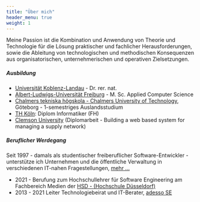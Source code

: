```yaml
---
title: "Über mich"
header_menu: true
weight: 1
---
```


Meine Passion ist die Kombination und Anwendung von Theorie und Technologie für die Lösung praktischer und fachlicher Herausforderungen, sowie die Ableitung von technologischen und methodischen Konsequenzen aus organisatorischen, unternehmerischen und operativen Zielsetzungen.

##### Ausbildung
- [Universität Koblenz-Landau](https://www.uni-koblenz-landau.de) - Dr. rer. nat.
- [Albert-Ludwigs-Universität Freiburg](https://uni-freiburg.de/) - M. Sc. Applied Computer Science 
- [Chalmers tekniska högskola - Chalmers University of Technology](https://chalmers.se), Göteborg - 1-semestriges Auslandsstudium
- [TH Köln](https://www.th-koeln.de): Diplom Informatiker (FH)
- [Clemson University](https://www.clemson.edu) (Diplomarbeit - Building a web based system for managing a supply network)

##### Beruflicher Werdegang
Seit 1997 - damals als studentischer freiberuflicher Software-Entwickler - unterstütze ich Unternehmen und die öffentliche Verwaltung in verschiedenen IT-nahen Fragestellungen, [mehr ...](#dienstleistungen)
- 2021 - Berufung zum Hochschullehrer für Software Engineering am Fachbereich Medien der [HSD - (Hochschule Düsseldorf)](https://medien.hs-duesseldorf.de)    
- 2013 - 2021 Leiter Technologiebeirat und IT-Berater, [adesso SE](https://www.adesso.de)
